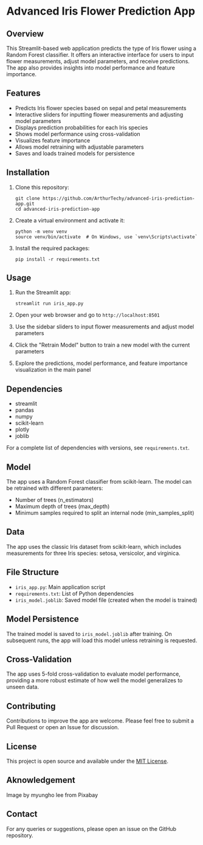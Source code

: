 # Advanced Iris Flower Prediction App

## Overview

This Streamlit-based web application predicts the type of Iris flower using a Random Forest classifier. It offers an interactive interface for users to input flower measurements, adjust model parameters, and receive predictions. The app also provides insights into model performance and feature importance.

## Features

- Predicts Iris flower species based on sepal and petal measurements
- Interactive sliders for inputting flower measurements and adjusting model parameters
- Displays prediction probabilities for each Iris species
- Shows model performance using cross-validation
- Visualizes feature importance
- Allows model retraining with adjustable parameters
- Saves and loads trained models for persistence

## Installation

1. Clone this repository:
   ```
   git clone https://github.com/ArthurTechy/advanced-iris-prediction-app.git
   cd advanced-iris-prediction-app
   ```

2. Create a virtual environment and activate it:
   ```
   python -m venv venv
   source venv/bin/activate  # On Windows, use `venv\Scripts\activate`
   ```

3. Install the required packages:
   ```
   pip install -r requirements.txt
   ```

## Usage

1. Run the Streamlit app:
   ```
   streamlit run iris_app.py
   ```

2. Open your web browser and go to `http://localhost:8501`

3. Use the sidebar sliders to input flower measurements and adjust model parameters

4. Click the "Retrain Model" button to train a new model with the current parameters

5. Explore the predictions, model performance, and feature importance visualization in the main panel

## Dependencies

- streamlit
- pandas
- numpy
- scikit-learn
- plotly
- joblib

For a complete list of dependencies with versions, see `requirements.txt`.

## Model

The app uses a Random Forest classifier from scikit-learn. The model can be retrained with different parameters:

- Number of trees (n_estimators)
- Maximum depth of trees (max_depth)
- Minimum samples required to split an internal node (min_samples_split)

## Data

The app uses the classic Iris dataset from scikit-learn, which includes measurements for three Iris species: setosa, versicolor, and virginica.

## File Structure

- `iris_app.py`: Main application script
- `requirements.txt`: List of Python dependencies
- `iris_model.joblib`: Saved model file (created when the model is trained)

## Model Persistence

The trained model is saved to `iris_model.joblib` after training. On subsequent runs, the app will load this model unless retraining is requested.

## Cross-Validation

The app uses 5-fold cross-validation to evaluate model performance, providing a more robust estimate of how well the model generalizes to unseen data.

## Contributing

Contributions to improve the app are welcome. Please feel free to submit a Pull Request or open an Issue for discussion.

## License

This project is open source and available under the [MIT License](LICENSE).

## Aknowledgement

Image by myungho lee from Pixabay

## Contact

For any queries or suggestions, please open an issue on the GitHub repository.